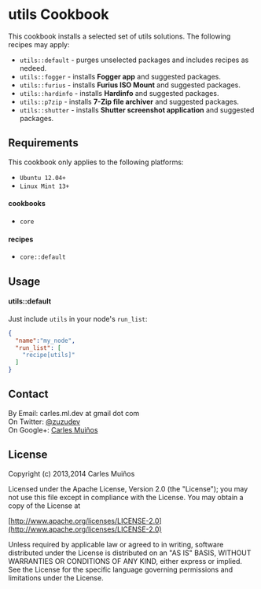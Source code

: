 # utils Cookbook

This cookbook installs a selected set of utils solutions.
The following recipes may apply:

- `utils::default`   - purges unselected packages and includes recipes as nedeed.
- `utils::fogger`    - installs __Fogger app__ and suggested packages.
- `utils::furius`    - installs __Furius ISO Mount__ and suggested packages.
- `utils::hardinfo`  - installs __Hardinfo__ and suggested packages.
- `utils::p7zip`     - installs __7-Zip file archiver__ and suggested packages.
- `utils::shutter`   - installs __Shutter screenshot application__ and suggested packages.


## Requirements

This cookbook only applies to the following platforms:  
- `Ubuntu 12.04+`
- `Linux Mint 13+`

#### cookbooks
- `core`

#### recipes
- `core::default`


## Usage

#### utils::default
Just include `utils` in your node's `run_list`:

```json
{
  "name":"my_node",
  "run_list": [
    "recipe[utils]"
  ]
}
```


## Contact

By Email:   carles.ml.dev at gmail dot com  
On Twitter: [@zuzudev](https://twitter.com/zuzudev)  
On Google+: [Carles Muiños](https://plus.google.com/109480759201585988691)


## License

Copyright (c) 2013,2014 Carles Muiños

Licensed under the Apache License, Version 2.0 (the "License");
you may not use this file except in compliance with the License.
You may obtain a copy of the License at

[http://www.apache.org/licenses/LICENSE-2.0](http://www.apache.org/licenses/LICENSE-2.0)

Unless required by applicable law or agreed to in writing, software
distributed under the License is distributed on an "AS IS" BASIS,
WITHOUT WARRANTIES OR CONDITIONS OF ANY KIND, either express or implied.
See the License for the specific language governing permissions and
limitations under the License.

